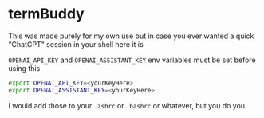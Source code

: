 # termBuddy

This was made purely for my own use but in case you ever wanted a quick "ChatGPT" session in your shell here it is

`OPENAI_API_KEY` and `OPENAI_ASSISTANT_KEY` env variables must be set before using this

```sh
export OPENAI_API_KEY=<yourKeyHere>
export OPENAI_ASSISTANT_KEY=<yourKeyHere>
```

I would add those to your `.zshrc` or `.bashrc` or whatever, but you do you